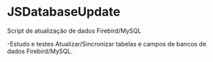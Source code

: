 # JSDatabaseUpdate
Script de atualização de dados Firebird/MySQL

-Estudo e testes
  Atualizar/Sincronizar tabelas e campos de bancos de dados Firebird/MySQL.
